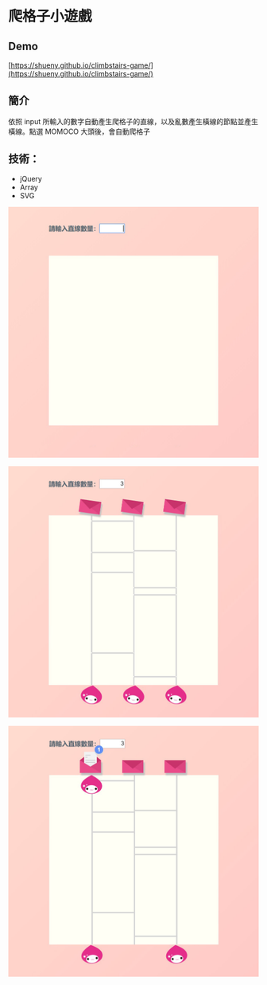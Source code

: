 # 爬格子小遊戲
## Demo
[https://shueny.github.io/climbstairs-game/](https://shueny.github.io/climbstairs-game/)

## 簡介
依照 input 所輸入的數字自動產生爬格子的直線，以及亂數產生橫線的節點並產生橫線。點選 MOMOCO 大頭後，會自動爬格子

## 技術：
- jQuery
- Array
- SVG


![step1](/images/step1.jpg)

![step2](/images/step2.jpg)

![step3](/images/step3.jpg)
